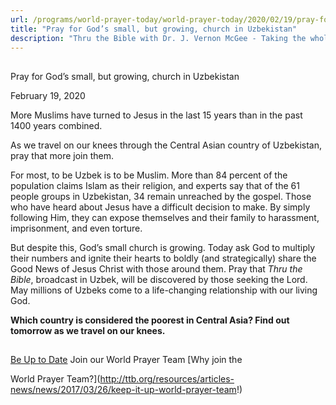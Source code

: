 ```yaml
---
url: /programs/world-prayer-today/world-prayer-today/2020/02/19/pray-for-god-s-small-but-growing-church-in-uzbekistan
title: "Pray for God’s small, but growing, church in Uzbekistan"
description: "Thru the Bible with Dr. J. Vernon McGee - Taking the whole Word to the whole world"
---
```







## 
 Pray for God’s small, but growing, church in Uzbekistan


February 19, 2020




More Muslims have turned to Jesus in the last 15 years than in the past 1400 years combined.


As we travel on our knees through the Central Asian country of Uzbekistan, pray that more join them.


For most, to be Uzbek is to be Muslim. More than 84 percent of the population claims Islam as their religion, and experts say that of the 61 people groups in Uzbekistan, 34 remain unreached by the gospel. Those who have heard about Jesus have a difficult decision to make. By simply following Him, they can expose themselves and their family to harassment, imprisonment, and even torture.


But despite this, God’s small church is growing. Today ask God to multiply their numbers and ignite their hearts to boldly (and strategically) share the Good News of Jesus Christ with those around them. Pray that *Thru the Bible*, broadcast in Uzbek, will be discovered by those seeking the Lord. May millions of Uzbeks come to a life-changing relationship with our living God.


**Which country is considered the poorest in Central Asia? Find out tomorrow as we travel on our knees.**







## 




[Be Up to Date](http://feeds.feedburner.com/WorldPrayerToday "World Prayer Today RSS Feed")
Join our World Prayer Team
[Why join the  

World Prayer Team?](http://ttb.org/resources/articles-news/news/2017/03/26/keep-it-up-world-prayer-team!)




